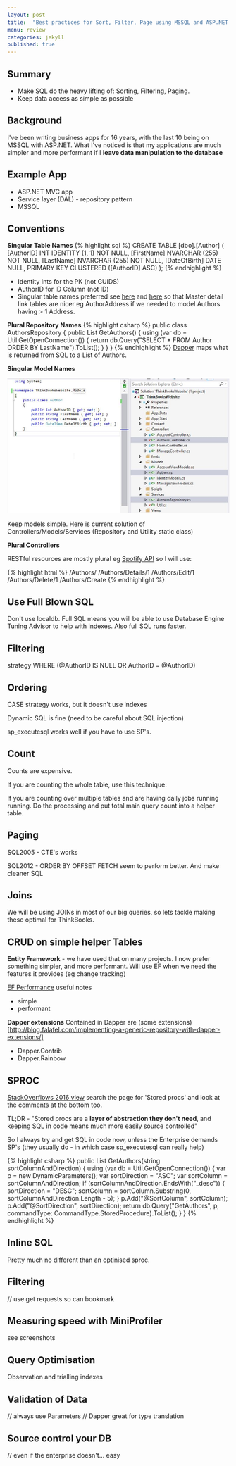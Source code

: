 ```yaml
---
layout: post
title:  "Best practices for Sort, Filter, Page using MSSQL and ASP.NET MVC"
menu: review
categories: jekyll
published: true
---
```

## Summary
* Make SQL do the heavy lifting of: Sorting, Filtering, Paging.  
* Keep data access as simple as possible 

## Background
I've been writing business apps for 16 years, with the last 10 being on MSSQL with ASP.NET.  What I've noticed is that my applications are much simpler and more performant if I **leave data manipulation to the database**


## Example App
* ASP.NET MVC app
* Service layer (DAL) - repository pattern
* MSSQL 
 
## Conventions
**Singular Table Names**
{% highlight sql %}
CREATE TABLE [dbo].[Author] (
    [AuthorID]    INT            IDENTITY (1, 1) NOT NULL,
    [FirstName]   NVARCHAR (255) NOT NULL,
    [LastName]    NVARCHAR (255) NOT NULL,
    [DateOfBirth] DATE           NULL,
    PRIMARY KEY CLUSTERED ([AuthorID] ASC)
);
{% endhighlight %}

* Identity Ints for the PK (not GUIDS)
* AuthorID for ID Column (not ID) 
* Singular table names preferred see [here](http://stackoverflow.com/a/809018/26086) and [here](http://stackoverflow.com/a/5841297/26086)
 so that Master detail link tables are nicer eg AuthorAddress if we needed to model Authors having > 1 Address.

**Plural Repository Names**
{% highlight csharp %}
public class AuthorsRepository
{
    public List<Author> GetAuthors()
    {
        using (var db = Util.GetOpenConnection())
        {
            return db.Query<Author>("SELECT * FROM Author ORDER BY LastName").ToList();
        }
    }
}
{% endhighlight %}
[Dapper](https://github.com/StackExchange/dapper-dot-net) maps what is returned from SQL to a List of Authors.

**Singular Model Names**

![Cows](/assets/VSThinkBooks.jpg)
<p>Keep models simple.  Here is current solution of Controllers/Models/Services (Repository and Utility static class)</p>

**Plural Controllers**

RESTful resources are mostly plural eg [Spotify API](https://developer.spotify.com/web-api/endpoint-reference/) so I will use:

{% highlight html %}
/Authors/
/Authors/Details/1
/Authors/Edit/1
/Authors/Delete/1
/Authors/Create
{% endhighlight %}

## Use Full Blown SQL
Don't use localdb.  Full SQL means you will be able to use Database Engine Tuning Advisor to help with indexes.  Also full SQL runs faster.

## Filtering
strategy
WHERE (@AuthorID IS NULL OR AuthorID = @AuthorID)

## Ordering
CASE strategy works, but it doesn't use indexes

Dynamic SQL is fine (need to be careful about SQL injection)

sp_executesql works well if you have to use SP's.

## Count
Counts are expensive.  

If you are counting the whole table, use this technique:

If you are counting over multiple tables and are having daily jobs running running.  Do the processing and put total main query count into a helper table.

## Paging
SQL2005 - CTE's works

SQL2012 - ORDER BY OFFSET FETCH seem to perform better.  And make cleaner SQL

## Joins
We will be using JOINs in most of our big queries, so lets tackle making these optimal for ThinkBooks.

## CRUD on simple helper Tables
**Entity Framework** - we have used that on many projects.  I now prefer something simpler, and more performant.  Will use EF when we need the features it provides (eg change tracking)

 [EF Performance](https://www.simple-talk.com/dotnet/net-tools/entity-framework-performance-and-what-you-can-do-about-it/) useful notes

* simple
* performant

**Dapper extensions**
Contained in Dapper are (some extensions)[http://blog.falafel.com/implementing-a-generic-repository-with-dapper-extensions/]

* Dapper.Contrib
* Dapper.Rainbow

## SPROC 
[StackOverflows 2016 view](http://nickcraver.com/blog/2016/02/17/stack-overflow-the-architecture-2016-edition/) search the page for 'Stored procs' and look at the comments at the bottom too.

TL;DR - "Stored procs are a **layer of abstraction they don't need**, and keeping SQL in code means much more easily source controlled"

So I always try and get SQL in code now, unless the Enterprise demands SP's (they usually do - in which case sp_executesql can really help)

{% highlight csharp %}
public List<Author> GetAuthors(string sortColumnAndDirection)
{
    using (var db = Util.GetOpenConnection())
    {
        var p = new DynamicParameters();
        var sortDirection = "ASC";
        var sortColumn = sortColumnAndDirection;
        if (sortColumnAndDirection.EndsWith("_desc"))
        {
            sortDirection = "DESC";
            sortColumn = sortColumn.Substring(0, sortColumnAndDirection.Length - 5);
        }
        p.Add("@SortColumn", sortColumn);
        p.Add("@SortDirection", sortDirection);
        return db.Query<Author>("GetAuthors", p, commandType: CommandType.StoredProcedure).ToList();
    }
}
{% endhighlight %}

## Inline SQL
Pretty much no different than an optinised sproc.


## Filtering
// use get requests so can bookmark

## Measuring speed with MiniProfiler
see screenshots

## Query Optimisation 
Observation and trialling indexes


## Validation of Data 
// always use Parameters
// Dapper great for type translation


## Source control your DB
// even if the enterprise doesn't... easy




